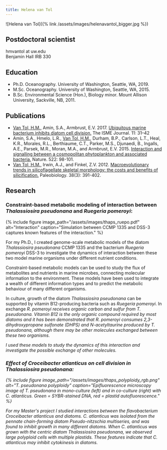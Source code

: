 ```yaml
---
title: Helena van Tol
---
```

![Helena van Tol]({% link /assets/images/helenavantol_bigger.jpg %})

## Postdoctoral scientist
hmvantol at uw.edu  
Benjamin Hall IRB 330

## Education
* Ph.D. Oceanography. University of Washington, Seattle, WA, 2019.
* M.Sc. Oceanography. University of Washington, Seattle, WA, 2015.
* B.Sc. Environmental Science (Hon.), Biology minor. Mount Allison University, Sackville, NB, 2011.

## Publications

* <ins>Van Tol, H.M.</ins>, Amin, S.A., Armbrust, E.V. 2017. [Ubiquitous marine bacterium inhibits diatom cell division.](http://dx.doi.org/10.1038/ismej.2016.112) The ISME Journal. 11: 31–42
* Amin, S.A., Hmelo, L.R., <ins>Van Tol, H.M.</ins>, Durham, B.P., Carlson, L.T., Heal, K.R., Morales, R.L., Berthiaume, C.T., Parker, M.S., Djunaedi, B., Ingalls, A.E., Parsek, M.R., Moran, M.A., and Armbrust, E.V. 2015. [Interaction and signalling between a cosmopolitan phytoplankton and associated bacteria.](http://dx.doi.org/10.1038/nature14488) Nature. 522: 98-101.
* <ins>Van Tol, H.M.</ins>, Irwin, A.J., and Finkel, Z.V. 2012. [Macroevolutionary trends in silicoflagellate skeletal morphology: the costs and benefits of silicification.](http://dx.doi.org/10.1666/11022.1) Paleobiology. 38(3): 391-402.

## Research
### Constraint-based metabolic modeling of interaction between *Thalassiosira pseudonana* and *Ruegeria pomeroyi*:
{% include figure image_path="/assets/images/thaps_ruepo.pdf" alt="Interaction" caption="Simulation between CCMP 1335 and DSS-3 captures known features of the interaction." %}
<p>For my Ph.D., I created genome-scale metabolic models of the diatom <i>Thalassiosira pseudonana</i> CCMP 1335 and the bacterium <i>Ruegeria pomeroyi</i> DSS-3 to investigate the dynamics of interaction between these two model marine organisms under different nutrient conditions.</p>
<p>Constraint-based metabolic models can be used to study the flux of metabolites and nutrients in marine microbes, connecting molecular information to the environment. These models have been used to integrate a wealth of different information types and to predict the metabolic behaviour of many different organisms.</p>
<p>In culture, growth of the diatom <i>Thalassiosira pseudonana</i> can be supported by vitamin B12-producing bacteria such as <i>Ruegeria pomeroyi</i>. In exchange <i>R. pomeroyi<i/> receives organic carbon and sulfur from <i>T. pseudonana</i>. Vitamin B12 is the only organic compound required by most diatoms and it has been demonstrated that <i>R. pomeroyi</i> consumes 2,3-dihydroxypropane sulfonate (DHPS) and N-acetyltaurine produced by <i>T. pseudonana</i>, although there may be other molecules exchanged between these two organisms.</p>
<p>I used these models to study the dynamics of this interaction and investigate the possible exchange of other molecules.</p>

### Effect of *Croceibacter atlanticus* on cell division in *Thalassiosira pseudonana*:
{% include figure image_path="/assets/images/thaps_polyploidy_rgb.png" alt="T. pseudonana polyploidy" caption="Epifluorescence microscopy image of T. pseudonana in mono-culture (left) and in co-culture (right) with C. atlanticus. Green = SYBR-stained DNA, red = plastid autofluorescence." %}
<p>For my Master's project I studied interactions between the flavobacterium <i>Croceibacter atlanticus</i> and diatoms. <i>C. atlanticus</i> was isolated from the pennate chain-forming diatom <i>Pseudo-nitzschia multiseries</i>, and was found to inhibit growth in many different diatoms. When <i>C. atlanticus</i> was grown with the centric diatom <i>Thalassiosira pseudonana</i>, we observed large polyploid cells with multiple plastids. These features indicate that <i>C. atlanticus</i> may inhibit cytokinesis in diatoms.</p>
